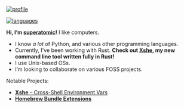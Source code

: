 [![profile](https://github-readme-stats.vercel.app/api?username=superatomic&theme=calm&border_radius=18&hide=stars&show_icons=true&count_private=true&bg_color=0000&hide_border=true)](https://github.com/superatomic)

[![languages](https://github-readme-stats.vercel.app/api/top-langs?username=superatomic&theme=calm&border_radius=18&layout=compact&bg_color=0000&hide_border=true&langs_count=6)](https://github.com/superatomic)

**Hi, I’m [superatomic]!** I like computers.
- I know *a lot* of Python, and various other programming languages.
- Currently, I've been working with Rust.
  **Check out [Xshe](xshe.superatomic.dev), my new command line tool written fully in Rust!**
- I use Unix-based OSs.
- I’m looking to collaborate on various FOSS projects.

Notable Projects:

- [**Xshe** – Cross-Shell Environment Vars][xshe]
- [**Homebrew Bundle Extensions**](https://github.com/superatomic/homebrew-bundle-extensions)

[superatomic]: https://superatomic.dev
[xshe]: https://github.com/superatomic/xshe
